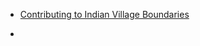 - [Contributing to Indian Village Boundaries](http://projects.datameet.org/indian_village_boundaries/contributing/)

-
